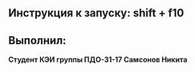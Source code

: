 ## Инструкция к запуску:  shift + f10

## Выполнил:
**Студент КЭИ группы ПДО-31-17 Самсонов Никита**
 

